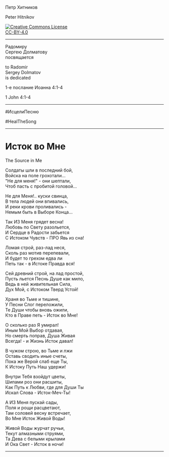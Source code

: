 Петр Хитников

Peter Hitnikov

[CC-BY-4.0]: http://creativecommons.org/licenses/by/4.0/ "{rel='license'}"

[CC-BY-4.0_png]: https://i.creativecommons.org/l/by/4.0/88x31.png

[![Creative Commons License][CC-BY-4.0_png]][CC-BY-4.0]<br/>[CC-BY-4.0][]

---

Радомиру  
Сергею Долматову  
посвящается

to Radomir  
Sergey Dolmatov  
is dedicated

1-e послание Иоанна 4:1-4

1 John 4:1-4

---

\#ИсцелиПесню

\#HealTheSong

---

# Исток во Мне
The Source in Me

Солдаты шли в последний бой,  
Войска на поле грохотали...  
"Не для меня!" - они шептали,  
Чтоб пасть с пробитой головой...

Не для Меня!.. куски свинца,  
В тела людей они впивались,  
И реки крови проливались -  
Немым быть в Выборе Конца...

Так ИЗ Меня грядет весна!  
Любовь по Свету разольется,  
И Сердце в Радости забьется  
С Истоком Чувств - ПРО Явь из сна!

Ломая строй, раз-лад неся,  
Сколь раз мотив перепевали,  
И будет то грехом едва ли  
Петь так - в Истоке Правда вся!

Сей древний строй, на лад простой,  
Пусть льется Песнь Душе как мило,  
Ведь в ней живительная Сила,  
Дух Мой, с Истоком Тверд Устой!

Храня во Тьме и тишине,  
У Песни Слог переложили,  
Те Души чтобы вновь ожили,  
Кто в Праве петь - Исток во Мне!

О сколько раз Я умирал!  
Иным Мой Выбор отдавая,  
Но смерть поправ, Душа Живая  
Всегда! - и Жизнь Исток давал!

В чужом строю, во Тьме и лжи  
Оставь сводить иные счеты,  
Пока же Верой слаб еще Ты,  
К Истоку Путь Наш удержи!

Внутри Тебя взойдут цветы,  
Шипами роз они расшиты,  
Как Путь к Любви, где для Души Ты  
Искал Слова - Исток-Меч-Ты!

А ИЗ Меня пускай сады,  
Поля и рощи расцветают,  
Там соловей весну встречает,  
Во Мне Исток Живой Воды!

Живой Воды журчат ручьи,  
Текут алмазными струями,  
Та Дева с белыми крылами  
И Ока Свет - Исток в ночи!

---
